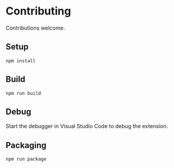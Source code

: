 # Contributing

Contributions welcome.

## Setup

```
npm install
```

## Build

```
npm run build
```

## Debug

Start the debugger in Visual Studio Code to debug the extension.

## Packaging

```
npm run package
```
